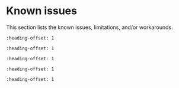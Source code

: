 # Known issues 

This section lists the known issues, limitations, and/or workarounds.

```{include} ../../../../release/known_issues/known_issue_maximum_file_path_length_in_windows_7_operating_system.md
:heading-offset: 1
```

```{include} ../../../../release/known_issues/known_issue_only_freertos_is_tested_for_rtos_support.md
:heading-offset: 1
```


```{include} ../../../../release/known_issues/known_issue_bluetooth_le.md
:heading-offset: 1
```

```{include} ../../../../release/known_issues/known_issue_other_limitations.md
:heading-offset: 1
```

```{include} ../../../../release/known_issues/latest_mcux_ide_24_9_25_cannot_support_multicore_compiling.md
:heading-offset: 1
```
